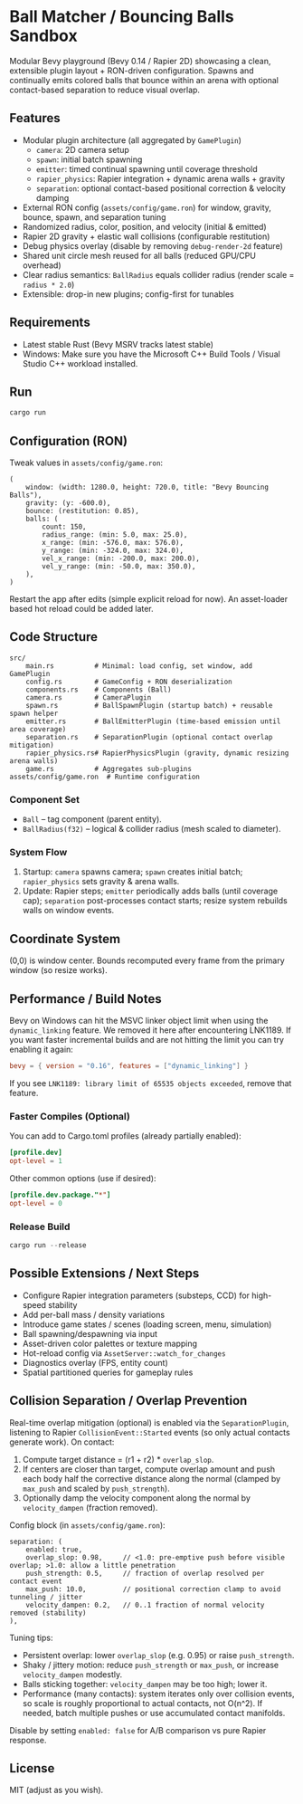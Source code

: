 # Ball Matcher / Bouncing Balls Sandbox

Modular Bevy playground (Bevy 0.14 / Rapier 2D) showcasing a clean, extensible plugin layout + RON-driven configuration. Spawns and continually emits colored balls that bounce within an arena with optional contact-based separation to reduce visual overlap.

## Features
- Modular plugin architecture (all aggregated by `GamePlugin`)
	- `camera`: 2D camera setup
	- `spawn`: initial batch spawning
	- `emitter`: timed continual spawning until coverage threshold
	- `rapier_physics`: Rapier integration + dynamic arena walls + gravity
	- `separation`: optional contact-based positional correction & velocity damping
- External RON config (`assets/config/game.ron`) for window, gravity, bounce, spawn, and separation tuning
- Randomized radius, color, position, and velocity (initial & emitted)
- Rapier 2D gravity + elastic wall collisions (configurable restitution)
- Debug physics overlay (disable by removing `debug-render-2d` feature)
- Shared unit circle mesh reused for all balls (reduced GPU/CPU overhead)
- Clear radius semantics: `BallRadius` equals collider radius (render scale = `radius * 2.0`)
- Extensible: drop-in new plugins; config-first for tunables

## Requirements
- Latest stable Rust (Bevy MSRV tracks latest stable)  
- Windows: Make sure you have the Microsoft C++ Build Tools / Visual Studio C++ workload installed.

## Run
```powershell
cargo run
```

## Configuration (RON)
Tweak values in `assets/config/game.ron`:
```ron
(
	window: (width: 1280.0, height: 720.0, title: "Bevy Bouncing Balls"),
	gravity: (y: -600.0),
	bounce: (restitution: 0.85),
	balls: (
		count: 150,
		radius_range: (min: 5.0, max: 25.0),
		x_range: (min: -576.0, max: 576.0),
		y_range: (min: -324.0, max: 324.0),
		vel_x_range: (min: -200.0, max: 200.0),
		vel_y_range: (min: -50.0, max: 350.0),
	),
)
```
Restart the app after edits (simple explicit reload for now). An asset-loader based hot reload could be added later.

## Code Structure
```
src/
	main.rs          # Minimal: load config, set window, add GamePlugin
	config.rs        # GameConfig + RON deserialization
	components.rs    # Components (Ball)
	camera.rs        # CameraPlugin
	spawn.rs         # BallSpawnPlugin (startup batch) + reusable spawn helper
	emitter.rs       # BallEmitterPlugin (time-based emission until area coverage)
	separation.rs    # SeparationPlugin (optional contact overlap mitigation)
	rapier_physics.rs# RapierPhysicsPlugin (gravity, dynamic resizing arena walls)
	game.rs          # Aggregates sub-plugins
assets/config/game.ron  # Runtime configuration
```

### Component Set
- `Ball` – tag component (parent entity).
- `BallRadius(f32)` – logical & collider radius (mesh scaled to diameter). 

### System Flow
1. Startup: `camera` spawns camera; `spawn` creates initial batch; `rapier_physics` sets gravity & arena walls.
2. Update: Rapier steps; `emitter` periodically adds balls (until coverage cap); `separation` post-processes contact starts; resize system rebuilds walls on window events.

## Coordinate System
(0,0) is window center. Bounds recomputed every frame from the primary window (so resize works).

## Performance / Build Notes
Bevy on Windows can hit the MSVC linker object limit when using the `dynamic_linking` feature. We removed it here after encountering LNK1189. If you want faster incremental builds and are not hitting the limit you can try enabling it again:
```toml
bevy = { version = "0.16", features = ["dynamic_linking"] }
```
If you see `LNK1189: library limit of 65535 objects exceeded`, remove that feature.

### Faster Compiles (Optional)
You can add to Cargo.toml profiles (already partially enabled):
```toml
[profile.dev]
opt-level = 1
```
Other common options (use if desired):
```toml
[profile.dev.package."*"]
opt-level = 0
```

### Release Build
```powershell
cargo run --release
```

## Possible Extensions / Next Steps
- Configure Rapier integration parameters (substeps, CCD) for high-speed stability
- Add per-ball mass / density variations
- Introduce game states / scenes (loading screen, menu, simulation)
- Ball spawning/despawning via input
- Asset-driven color palettes or texture mapping
- Hot-reload config via `AssetServer::watch_for_changes`
- Diagnostics overlay (FPS, entity count)
- Spatial partitioned queries for gameplay rules

## Collision Separation / Overlap Prevention
Real-time overlap mitigation (optional) is enabled via the `SeparationPlugin`, listening to Rapier `CollisionEvent::Started` events (so only actual contacts generate work). On contact:

1. Compute target distance = (r1 + r2) * `overlap_slop`.
2. If centers are closer than target, compute overlap amount and push each body half the corrective distance along the normal (clamped by `max_push` and scaled by `push_strength`).
3. Optionally damp the velocity component along the normal by `velocity_dampen` (fraction removed).

Config block (in `assets/config/game.ron`):
```ron
separation: (
	enabled: true,
	overlap_slop: 0.98,     // <1.0: pre-emptive push before visible overlap; >1.0: allow a little penetration
	push_strength: 0.5,     // fraction of overlap resolved per contact event
	max_push: 10.0,         // positional correction clamp to avoid tunneling / jitter
	velocity_dampen: 0.2,   // 0..1 fraction of normal velocity removed (stability)
),
```

Tuning tips:
- Persistent overlap: lower `overlap_slop` (e.g. 0.95) or raise `push_strength`.
- Shaky / jittery motion: reduce `push_strength` or `max_push`, or increase `velocity_dampen` modestly.
- Balls sticking together: `velocity_dampen` may be too high; lower it.
- Performance (many contacts): system iterates only over collision events, so scale is roughly proportional to actual contacts, not O(n^2). If needed, batch multiple pushes or use accumulated contact manifolds.

Disable by setting `enabled: false` for A/B comparison vs pure Rapier response.

## License
MIT (adjust as you wish).
